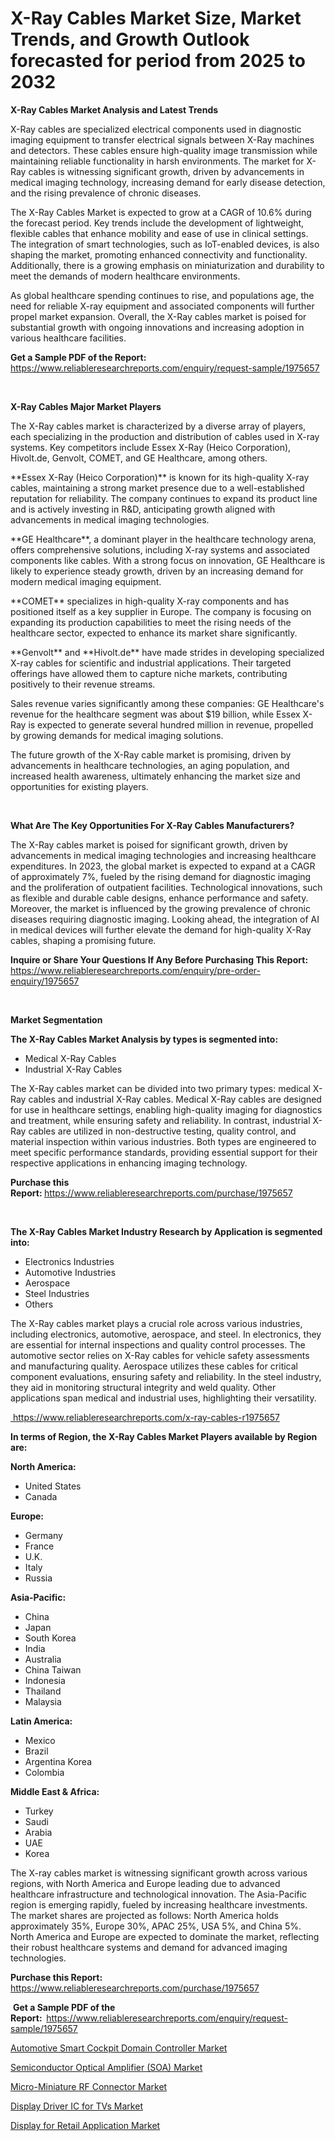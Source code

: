 <p><h1>X-Ray Cables Market Size, Market Trends, and Growth Outlook forecasted for period from 2025 to 2032</h1></p><p><strong>X-Ray Cables Market Analysis and Latest Trends</strong></p>
<p><p>X-Ray cables are specialized electrical components used in diagnostic imaging equipment to transfer electrical signals between X-Ray machines and detectors. These cables ensure high-quality image transmission while maintaining reliable functionality in harsh environments. The market for X-Ray cables is witnessing significant growth, driven by advancements in medical imaging technology, increasing demand for early disease detection, and the rising prevalence of chronic diseases.</p><p>The X-Ray Cables Market is expected to grow at a CAGR of 10.6% during the forecast period. Key trends include the development of lightweight, flexible cables that enhance mobility and ease of use in clinical settings. The integration of smart technologies, such as IoT-enabled devices, is also shaping the market, promoting enhanced connectivity and functionality. Additionally, there is a growing emphasis on miniaturization and durability to meet the demands of modern healthcare environments. </p><p>As global healthcare spending continues to rise, and populations age, the need for reliable X-ray equipment and associated components will further propel market expansion. Overall, the X-Ray cables market is poised for substantial growth with ongoing innovations and increasing adoption in various healthcare facilities.</p></p>
<p><strong>Get a Sample PDF of the Report:&nbsp;</strong> <a href="https://www.reliableresearchreports.com/enquiry/request-sample/1975657?utm_campaign=13&utm_medium=2&utm_source=Github&utm_content=ia&utm_term=13022025&utm_id=x-ray-cables">https://www.reliableresearchreports.com/enquiry/request-sample/1975657</a></p>
<p>&nbsp;</p>
<p><strong>X-Ray Cables Major Market Players</strong></p>
<p><p>The X-Ray cables market is characterized by a diverse array of players, each specializing in the production and distribution of cables used in X-ray systems. Key competitors include Essex X-Ray (Heico Corporation), Hivolt.de, Genvolt, COMET, and GE Healthcare, among others.</p><p>**Essex X-Ray (Heico Corporation)** is known for its high-quality X-ray cables, maintaining a strong market presence due to a well-established reputation for reliability. The company continues to expand its product line and is actively investing in R&D, anticipating growth aligned with advancements in medical imaging technologies.</p><p>**GE Healthcare**, a dominant player in the healthcare technology arena, offers comprehensive solutions, including X-ray systems and associated components like cables. With a strong focus on innovation, GE Healthcare is likely to experience steady growth, driven by an increasing demand for modern medical imaging equipment.</p><p>**COMET** specializes in high-quality X-ray components and has positioned itself as a key supplier in Europe. The company is focusing on expanding its production capabilities to meet the rising needs of the healthcare sector, expected to enhance its market share significantly.</p><p>**Genvolt** and **Hivolt.de** have made strides in developing specialized X-ray cables for scientific and industrial applications. Their targeted offerings have allowed them to capture niche markets, contributing positively to their revenue streams.</p><p>Sales revenue varies significantly among these companies: GE Healthcare's revenue for the healthcare segment was about $19 billion, while Essex X-Ray is expected to generate several hundred million in revenue, propelled by growing demands for medical imaging solutions.</p><p>The future growth of the X-Ray cable market is promising, driven by advancements in healthcare technologies, an aging population, and increased health awareness, ultimately enhancing the market size and opportunities for existing players.</p></p>
<p>&nbsp;</p>
<p><strong>What Are The Key Opportunities For X-Ray Cables Manufacturers?</strong></p>
<p><p>The X-Ray cables market is poised for significant growth, driven by advancements in medical imaging technologies and increasing healthcare expenditures. In 2023, the global market is expected to expand at a CAGR of approximately 7%, fueled by the rising demand for diagnostic imaging and the proliferation of outpatient facilities. Technological innovations, such as flexible and durable cable designs, enhance performance and safety. Moreover, the market is influenced by the growing prevalence of chronic diseases requiring diagnostic imaging. Looking ahead, the integration of AI in medical devices will further elevate the demand for high-quality X-Ray cables, shaping a promising future.</p></p>
<p><strong>Inquire or Share Your Questions If Any Before Purchasing This Report:</strong> <a href="https://www.reliableresearchreports.com/enquiry/pre-order-enquiry/1975657?utm_campaign=13&utm_medium=2&utm_source=Github&utm_content=ia&utm_term=13022025&utm_id=x-ray-cables">https://www.reliableresearchreports.com/enquiry/pre-order-enquiry/1975657</a></p>
<p>&nbsp;</p>
<p><strong>Market Segmentation</strong></p>
<p><strong>The X-Ray Cables Market Analysis by types is segmented into:</strong></p>
<p><ul><li>Medical X-Ray Cables</li><li>Industrial X-Ray Cables</li></ul></p>
<p><p>The X-Ray cables market can be divided into two primary types: medical X-Ray cables and industrial X-Ray cables. Medical X-Ray cables are designed for use in healthcare settings, enabling high-quality imaging for diagnostics and treatment, while ensuring safety and reliability. In contrast, industrial X-Ray cables are utilized in non-destructive testing, quality control, and material inspection within various industries. Both types are engineered to meet specific performance standards, providing essential support for their respective applications in enhancing imaging technology.</p></p>
<p><strong>Purchase this Report:&nbsp;</strong><a href="https://www.reliableresearchreports.com/purchase/1975657?utm_campaign=13&utm_medium=2&utm_source=Github&utm_content=ia&utm_term=13022025&utm_id=x-ray-cables">https://www.reliableresearchreports.com/purchase/1975657</a></p>
<p>&nbsp;</p>
<p><strong>The X-Ray Cables Market Industry Research by Application is segmented into:</strong></p>
<p><ul><li>Electronics Industries</li><li>Automotive Industries</li><li>Aerospace</li><li>Steel Industries</li><li>Others</li></ul></p>
<p><p>The X-Ray cables market plays a crucial role across various industries, including electronics, automotive, aerospace, and steel. In electronics, they are essential for internal inspections and quality control processes. The automotive sector relies on X-Ray cables for vehicle safety assessments and manufacturing quality. Aerospace utilizes these cables for critical component evaluations, ensuring safety and reliability. In the steel industry, they aid in monitoring structural integrity and weld quality. Other applications span medical and industrial uses, highlighting their versatility.</p></p>
<p><a href="https://www.reliableresearchreports.com/x-ray-cables-r1975657?utm_campaign=13&utm_medium=2&utm_source=Github&utm_content=ia&utm_term=13022025&utm_id=x-ray-cables">&nbsp;https://www.reliableresearchreports.com/x-ray-cables-r1975657</a></p>
<p><strong>In terms of Region, the X-Ray Cables Market Players available by Region are:</strong></p>
<p>
    <p> <strong> North America: </strong>
        <ul>
            <li>United States</li>
            <li>Canada</li>
        </ul>
        </p> 
    <p> <strong> Europe: </strong>
        <ul>
            <li>Germany</li>
            <li>France</li>
            <li>U.K.</li>
            <li>Italy</li>
            <li>Russia</li>
        </ul>
        </p> 
    <p> <strong> Asia-Pacific: </strong>
        <ul>
            <li>China</li>
            <li>Japan</li>
            <li>South Korea</li>
            <li>India</li>
            <li>Australia</li>
            <li>China Taiwan</li>
            <li>Indonesia</li>
            <li>Thailand</li>
            <li>Malaysia</li>
        </ul>
        </p> 
    <p> <strong> Latin America: </strong>
        <ul>
            <li>Mexico</li>
            <li>Brazil</li>
            <li>Argentina Korea</li>
            <li>Colombia</li>
        </ul>
        </p> 
    <p> <strong> Middle East & Africa: </strong>
        <ul>
            <li>Turkey</li>
            <li>Saudi</li>
            <li>Arabia</li>
            <li>UAE</li>
            <li>Korea</li>
        </ul>
    </p>
    </p>
<p><p>The X-ray cables market is witnessing significant growth across various regions, with North America and Europe leading due to advanced healthcare infrastructure and technological innovation. The Asia-Pacific region is emerging rapidly, fueled by increasing healthcare investments. The market shares are projected as follows: North America holds approximately 35%, Europe 30%, APAC 25%, USA 5%, and China 5%. North America and Europe are expected to dominate the market, reflecting their robust healthcare systems and demand for advanced imaging technologies.</p></p>
<p><strong>Purchase this Report: </strong><a href="https://www.reliableresearchreports.com/purchase/1975657?utm_campaign=13&utm_medium=2&utm_source=Github&utm_content=ia&utm_term=13022025&utm_id=x-ray-cables">https://www.reliableresearchreports.com/purchase/1975657</a></p>
<p>&nbsp;<strong>Get a Sample PDF of the Report:&nbsp;&nbsp;</strong><a href="https://www.reliableresearchreports.com/enquiry/request-sample/1975657?utm_campaign=13&utm_medium=2&utm_source=Github&utm_content=ia&utm_term=13022025&utm_id=x-ray-cables">https://www.reliableresearchreports.com/enquiry/request-sample/1975657</a></p>
<p><strong></strong></p>
<p><p><a href="https://github.com/abantolemox08/Market-Research-Report-List-1/blob/main/automotive-smart-cockpit-domain-controller-market.md?utm_campaign=13&utm_medium=2&utm_source=Github&utm_content=ia&utm_term=13022025&utm_id=x-ray-cables">Automotive Smart Cockpit Domain Controller Market</a></p><p><a href="https://github.com/raffadongraffadong/Market-Research-Report-List-1/blob/main/semiconductor-optical-amplifier-soa-market.md?utm_campaign=13&utm_medium=2&utm_source=Github&utm_content=ia&utm_term=13022025&utm_id=x-ray-cables">Semiconductor Optical Amplifier (SOA) Market</a></p><p><a href="https://github.com/peddicehle/Market-Research-Report-List-1/blob/main/micro-miniature-rf-connector-market.md?utm_campaign=13&utm_medium=2&utm_source=Github&utm_content=ia&utm_term=13022025&utm_id=x-ray-cables">Micro-Miniature RF Connector Market</a></p><p><a href="https://github.com/njockebogris/Market-Research-Report-List-1/blob/main/display-driver-ic-for-tvs-market.md?utm_campaign=13&utm_medium=2&utm_source=Github&utm_content=ia&utm_term=13022025&utm_id=x-ray-cables">Display Driver IC for TVs Market</a></p><p><a href="https://github.com/ahmalaloanne/Market-Research-Report-List-1/blob/main/display-for-retail-application-market.md?utm_campaign=13&utm_medium=2&utm_source=Github&utm_content=ia&utm_term=13022025&utm_id=x-ray-cables">Display for Retail Application Market</a></p></p>